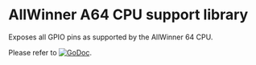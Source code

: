 # AllWinner A64 CPU support library

Exposes all GPIO pins as supported by the AllWinner 64 CPU.

Please refer to
[![GoDoc](https://godoc.org/github.com/maruel/dlibox/go/pio/host/internal/a64?status.svg)](https://godoc.org/github.com/maruel/dlibox/go/pio/host/internal/a64).
